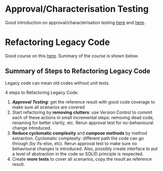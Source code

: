 # Approval/Characterisation Testing
Good introduction on approval/characterisation testing [here](https://www.youtube.com/watch?v=jAMVtMesHqk) and [here](https://www.youtube.com/watch?v=5H2s1knHUlA).

# Refactoring Legacy Code
Good course on this [here](https://courses.cd.training/courses/take/refactoring-tutorial/texts/22765099-about-this-course).
Summary of the course is shown below.
## Summary of Steps to Refactoring Legacy Code
Legacy code can mean old codes without unit tests.

4 steps to Refactoring Legacy Code:
1. ***Approval Testing***: get the reference result with good code coverage to make sure all scenarios are covered
2. Start refactoring by **removing clutters**: use Version Control to commit each of these actions in small incremental steps: removing dead code, renaming for better clarity, etc. Rerun approval test for no-behavioural change introduced.
3. **Reduce cyclomatic complexity** and **compose methods** by method extraction. Cyclomatic complexity: different path the code can go through (by ifs-else, etc). Rerun approval test to make sure no behavioural changes is introduced. Also, possibly create interface to put a level of abstraction in the code so SOLID principle is respected.
4. Create **more tests** to cover all scenarios, copy the result as reference result.
